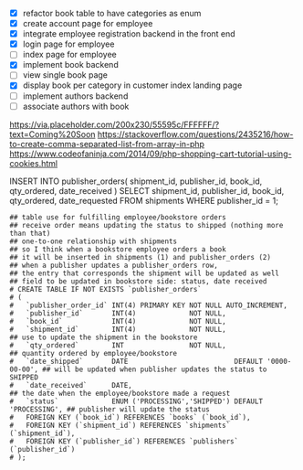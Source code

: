 - [x] refactor book table to have categories as enum
- [x] create account page for employee
- [x] integrate employee registration backend in the front end
- [x] login page for employee
- [ ] index page for employee
- [x] implement book backend
- [ ] view single book page
- [x] display book per category in customer index landing page
- [ ] implement authors backend
- [ ] associate authors with book

https://via.placeholder.com/200x230/55595c/FFFFFF/?text=Coming%20Soon
https://stackoverflow.com/questions/2435216/how-to-create-comma-separated-list-from-array-in-php
https://www.codeofaninja.com/2014/09/php-shopping-cart-tutorial-using-cookies.html

INSERT INTO publisher_orders(
    shipment_id,
    publisher_id,
    book_id,
    qty_ordered,
    date_received
)
SELECT
    shipment_id,
    publisher_id,
    book_id,
    qty_ordered,
    date_requested
FROM
    shipments
WHERE
    publisher_id = 1;
    
    ## table use for fulfilling employee/bookstore orders
    ## receive order means updating the status to shipped (nothing more than that)
    ## one-to-one relationship with shipments
    ## so I think when a bookstore employee orders a book
    ## it will be inserted in shipments (1) and publisher_orders (2)
    ## when a publisher updates a publisher_orders row,
    ## the entry that corresponds the shipment will be updated as well
    ## field to be updated in bookstore side: status, date received
    # CREATE TABLE IF NOT EXISTS `publisher_orders`
    # (
    #   `publisher_order_id` INT(4) PRIMARY KEY NOT NULL AUTO_INCREMENT,
    #   `publisher_id`       INT(4)             NOT NULL,
    #   `book_id`            INT(4)             NOT NULL,
    #   `shipment_id`        INT(4)             NOT NULL,                        ## use to update the shipment in the bookstore
    #   `qty_ordered`        INT                NOT NULL,                        ## quantity ordered by employee/bookstore
    #   `date_shipped`       DATE                          DEFAULT '0000-00-00', ## will be updated when publisher updates the status to SHIPPED
    #   `date_received`      DATE,                                               ## the date when the employee/bookstore made a request
    #   `status`             ENUM ('PROCESSING','SHIPPED') DEFAULT 'PROCESSING', ## publisher will update the status
    #   FOREIGN KEY (`book_id`) REFERENCES `books` (`book_id`),
    #   FOREIGN KEY (`shipment_id`) REFERENCES `shipments` (`shipment_id`),
    #   FOREIGN KEY (`publisher_id`) REFERENCES `publishers` (`publisher_id`)
    # );